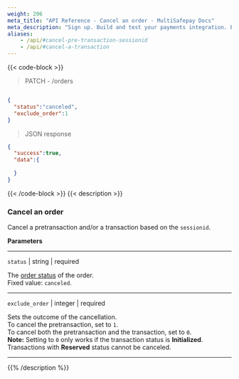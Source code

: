 ```yaml
---
weight: 206
meta_title: "API Reference - Cancel an order - MultiSafepay Docs"
meta_description: "Sign up. Build and test your payments integration. Explore our products and services. Use our API Reference, SDKs, and wrappers. Get support."
aliases:
    - /api/#cancel-pre-transaction-sessionid
    - /api/#cancel-a-transaction
---
```

{{< code-block >}}
> PATCH - /orders 

```json

{
  "status":"canceled",
  "exclude_order":1
}
```

> JSON response

```json
{
  "success":true,
  "data":{
    
  }
}
```
{{< /code-block >}}
{{< description >}}
### Cancel an order 

Cancel a pretransaction and/or a transaction based on the `sessionid`.

**Parameters**

----------------
`status` | string | required

The [order status](/payments/multisafepay-statuses/) of the order.  
Fixed value: `canceled`.

----------------
`exclude_order` | integer | required

Sets the outcome of the cancellation.  
To cancel the pretransaction, set to `1`.  
To cancel both the pretransaction and the transaction, set to `0`.  
**Note:** Setting to `0` only works if the transaction status is **Initialized**. Transactions with **Reserved** status cannot be canceled.

----------------
{{% /description %}}
